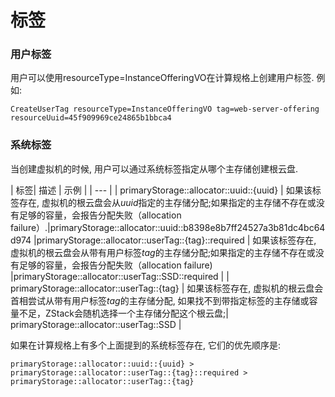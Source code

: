 # 标签

### 用户标签

用户可以使用resourceType=InstanceOfferingVO在计算规格上创建用户标签. 例如:

`CreateUserTag resourceType=InstanceOfferingVO tag=web-server-offering resourceUuid=45f909969ce24865b1bbca4`


### 系统标签

当创建虚拟机的时候, 用户可以通过系统标签指定从哪个主存储创建根云盘.

| 标签| 描述 | 示例 | 
| --- | 
| primaryStorage::allocator::uuid::{uuid} | 如果该标签存在, 虚拟机的根云盘会从*uuid*指定的主存储分配;如果指定的主存储不存在或没有足够的容量，会报告分配失败（allocation failure）.|primaryStorage::allocator::uuid::b8398e8b7ff24527a3b81dc4bc64d974	
|primaryStorage::allocator::userTag::{tag}::required | 如果该标签存在, 虚拟机的根云盘会从带有用户标签*tag*的主存储分配;如果指定的主存储不存在或没有足够的容量，会报告分配失败（allocation failure) |primaryStorage::allocator::userTag::SSD::required |
| primaryStorage::allocator::userTag::{tag} | 如果该标签存在, 虚拟机的根云盘会首相尝试从带有用户标签*tag*的主存储分配, 如果找不到带指定标签的主存储或容量不足，ZStack会随机选择一个主存储分配这个根云盘;| primaryStorage::allocator::userTag::SSD | 

如果在计算规格上有多个上面提到的系统标签存在, 它们的优先顺序是:

`primaryStorage::allocator::uuid::{uuid} > primaryStorage::allocator::userTag::{tag}::required > primaryStorage::allocator::userTag::{tag}
`
